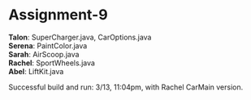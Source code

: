 # Assignment-9

**Talon**: SuperCharger.java, CarOptions.java <br>
**Serena**: PaintColor.java<br>
**Sarah**: AirScoop.java<br>
**Rachel**: SportWheels.java<br>
**Abel**: LiftKit.java

Successful build and run: 3/13, 11:04pm, with Rachel CarMain version.
